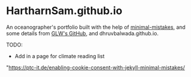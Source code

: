 # HartharnSam.github.io


An oceanographer's portfolio built with the help of [minimal-mistakes](https://mmistakes.github.io/minimal-mistakes/), and some details from [GLW's GitHub](https://github.com/glwagner/glwagner.github.io), and dhruvbalwada.github.io.

TODO: 
- Add in a page for climate reading list

"https://ptc-it.de/enabling-cookie-consent-with-jekyll-minimal-mistakes/
